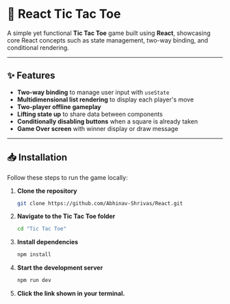 # 🎯 React Tic Tac Toe

A simple yet functional **Tic Tac Toe** game built using **React**, showcasing core React concepts such as state management, two-way binding, and conditional rendering.

---

## ✨ Features

- **Two-way binding** to manage user input with `useState`
- **Multidimensional list rendering** to display each player's move
- **Two-player offline gameplay**
- **Lifting state up** to share data between components
- **Conditionally disabling buttons** when a square is already taken
- **Game Over screen** with winner display or draw message

---

## 📥 Installation

Follow these steps to run the game locally:

1. **Clone the repository**  
   ```bash
   git clone https://github.com/Abhinav-Shrivas/React.git

2. **Navigate to the Tic Tac Toe folder**
    ```bash
    cd "Tic Tac Toe"

3. **Install dependencies**
    ```bash
    npm install

4. **Start the development server**
    ```bash
    npm run dev

5. **Click the link shown in your terminal.**
